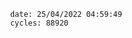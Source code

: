 

                date: 25/04/2022 04:59:49
                cycles: 88920

                         